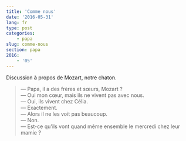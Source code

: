 ```yaml
---
title: 'Comme nous'
date: '2016-05-31'
lang: fr
type: post
categories:
    - papa
slug: comme-nous
section: papa
2016:
    - '05'
---
```


Discussion à propos de Mozart, notre chaton.

<!-- more -->

> — Papa, il a des frères et sœurs, Mozart ?  
> — Oui mon cœur, mais ils ne vivent pas avec nous.  
> — Oui, ils vivent chez Célia.  
> — Exactement.  
> — Alors il ne les voit pas beaucoup.  
> — Non.  
> — Est-ce qu'ils vont quand même ensemble le mercredi chez leur mamie ?
